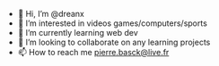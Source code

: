 - 👋 Hi, I’m @dreanx
- 👀 I’m interested in videos games/computers/sports
- 🌱 I’m currently learning web dev
- 💞️ I’m looking to collaborate on any learning projects
- 📫 How to reach me pierre.basck@live.fr

<!---
dreanx/dreanx is a ✨ special ✨ repository because its `README.md` (this file) appears on your GitHub profile.
You can click the Preview link to take a look at your changes.
--->
